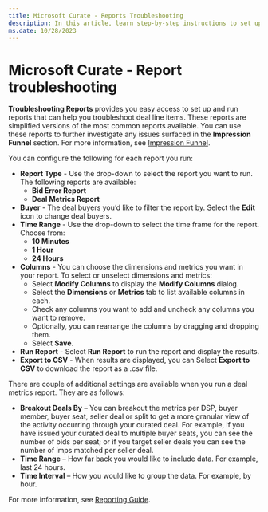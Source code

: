 ```yaml
---
title: Microsoft Curate - Reports Troubleshooting 
description: In this article, learn step-by-step instructions to set up and run Troubleshooting reports that can help you troubleshoot deal line items.
ms.date: 10/28/2023
---
```


# Microsoft Curate - Report troubleshooting

**Troubleshooting Reports** provides you easy access to set up and run reports that can help you troubleshoot deal line items. These reports are simplified versions of the most common reports available. You can use these reports to further investigate any issues surfaced in the **Impression Funnel** section. For more information, see [Impression Funnel](curate-impression-funnel.md).

You can configure the following for each report you run:

- **Report Type** - Use the drop-down to select the report you want to run. The following reports are available:
  - **Bid Error Report**
  - **Deal Metrics Report**
- **Buyer** - The deal buyers you’d like to filter the report by. Select the **Edit** icon to change deal buyers.
- **Time Range** - Use the drop-down to select the time frame for the report. Choose from:
  - **10 Minutes**
  - **1 Hour**
  - **24 Hours**
- **Columns** - You can choose the dimensions and metrics you want in your report. To select or unselect dimensions and metrics:
  - Select **Modify Columns** to display the **Modify Columns** dialog.
  - Select the **Dimensions** or **Metrics** tab to list available columns in each.
  - Check any columns you want to add and uncheck any columns you want to remove.
  - Optionally, you can rearrange the columns by dragging and dropping them.
  - Select **Save**.
- **Run Report** - Select **Run Report** to run the report and display the results.
- **Export to CSV** - When results are displayed, you can Select **Export to CSV** to download the report as a .csv file.

There are couple of additional settings are available when you run a deal metrics report. They are as follows:

- **Breakout Deals By** – You can breakout the metrics per DSP, buyer member, buyer seat, seller deal or split to get a more granular view of the activity occurring through your curated deal. For example, if you have issued your curated deal to multiple buyer seats, you can see the number of bids per seat; or if you target seller deals you can see the number of imps matched per seller deal.
- **Time Range** – How far back you would like to include data. For example, last 24 hours.
- **Time Interval** – How you would like to group the data. For example, by hour.

For more information, see [Reporting Guide](reporting-guide.md).
